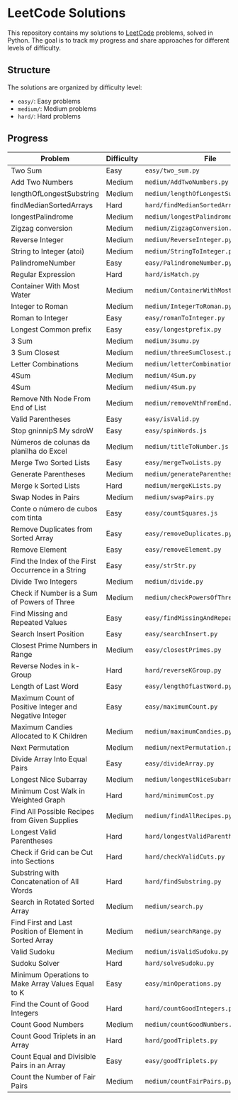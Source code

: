 # LeetCode Solutions

This repository contains my solutions to [LeetCode](https://leetcode.com/) problems, solved in Python. The goal is to track my progress and share approaches for different levels of difficulty.

## Structure

The solutions are organized by difficulty level:

- `easy/`: Easy problems
- `medium/`: Medium problems
- `hard/`: Hard problems

## Progress

| Problem                                                 | Difficulty | File                                   |
| ------------------------------------------------------- | ---------- | -------------------------------------- |
| Two Sum                                                 | Easy       | `easy/two_sum.py`                      |
| Add Two Numbers                                         | Medium     | `medium/AddTwoNumbers.py`              |
| lengthOfLongestSubstring                                | Medium     | `medium/lengthOfLongestSubstring.py`   |
| findMedianSortedArrays                                  | Hard       | `hard/findMedianSortedArrays.py`       |
| longestPalindrome                                       | Medium     | `medium/longestPalindrome.py`          |
| Zigzag conversion                                       | Medium     | `medium/ZigzagConversion.py`           |
| Reverse Integer                                         | Medium     | `medium/ReverseInteger.py  `           |
| String to Integer (atoi)                                | Medium     | `medium/StringToInteger.py  `          |
| PalindromeNumber                                        | Easy       | `easy/PalindromeNumber.py  `           |
| Regular Expression                                      | Hard       | `hard/isMatch.py  `                    |
| Container With Most Water                               | Medium     | `medium/ContainerWithMostWater.py  `   |
| Integer to Roman                                        | Medium     | `medium/IntegerToRoman.py  `           |
| Roman to Integer                                        | Easy       | `easy/romanToInteger.py  `             |
| Longest Common prefix                                   | Easy       | `easy/longestprefix.py  `              |
| 3 Sum                                                   | Medium     | `medium/3sumu.py  `                    |
| 3 Sum Closest                                           | Medium     | `medium/threeSumClosest.py  `          |
| Letter Combinations                                     | Medium     | `medium/letterCombinations.py  `       |
| 4Sum                                                    | Medium     | `medium/4Sum.py  `                     |
| 4Sum                                                    | Medium     | `medium/4Sum.py  `                     |
| Remove Nth Node From End of List                        | Medium     | `medium/removeNthFromEnd.py  `         |
| Valid Parentheses                                       | Easy       | `easy/isValid.py  `                    |
| Stop gninnipS My sdroW                                  | Easy       | `easy/spinWords.js  `                  |
| Números de colunas da planilha do Excel                 | Medium     | `medium/titleToNumber.js`              |
| Merge Two Sorted Lists                                  | Easy       | `easy/mergeTwoLists.py`                |
| Generate Parentheses                                    | Medium     | `medium/generateParenthesis.py`        |
| Merge k Sorted Lists                                    | Hard       | `medium/mergeKLists.py`                |
| Swap Nodes in Pairs                                     | Medium     | `medium/swapPairs.py`                  |
| Conte o número de cubos com tinta                       | Easy       | `easy/countSquares.js`                 |
| Remove Duplicates from Sorted Array                     | Easy       | `easy/removeDuplicates.py`             |
| Remove Element                                          | Easy       | `easy/removeElement.py`                |
| Find the Index of the First Occurrence in a String      | Easy       | `easy/strStr.py`                       |
| Divide Two Integers                                     | Medium     | `medium/divide.py`                     |
| Check if Number is a Sum of Powers of Three             | Medium     | `medium/checkPowersOfThree.py`         |
| Find Missing and Repeated Values                        | Easy       | `easy/findMissingAndRepeatedValues.py` |
| Search Insert Position                                  | Easy       | `easy/searchInsert.py`                 |
| Closest Prime Numbers in Range                          | Medium     | `easy/closestPrimes.py`                |
| Reverse Nodes in k-Group                                | Hard       | `hard/reverseKGroup.py`                |
| Length of Last Word                                     | Easy       | `easy/lengthOfLastWord.py`             |
| Maximum Count of Positive Integer and Negative Integer  | Easy       | `easy/maximumCount.py`                 |
| Maximum Candies Allocated to K Children                 | Medium     | `medium/maximumCandies.py`             |
| Next Permutation                                        | Medium     | `medium/nextPermutation.py`            |
| Divide Array Into Equal Pairs                           | Easy       | `easy/divideArray.py`                  |
| Longest Nice Subarray                                   | Medium     | `medium/longestNiceSubarray.py`        |
| Minimum Cost Walk in Weighted Graph                     | Hard       | `hard/minimumCost.py`                  |
| Find All Possible Recipes from Given Supplies           | Medium     | `medium/findAllRecipes.py`             |
| Longest Valid Parentheses                               | Hard       | `hard/longestValidParentheses.py`      |
| Check if Grid can be Cut into Sections                  | Hard       | `hard/checkValidCuts.py`               |
| Substring with Concatenation of All Words               | Hard       | `hard/findSubstring.py`                |
| Search in Rotated Sorted Array                          | Medium     | `medium/search.py`                     |
| Find First and Last Position of Element in Sorted Array | Medium     | `medium/searchRange.py`                |
| Valid Sudoku                                            | Medium     | `medium/isValidSudoku.py`              |
| Sudoku Solver                                           | Hard       | `hard/solveSudoku.py`                  |
| Minimum Operations to Make Array Values Equal to K      | Easy       | `easy/minOperations.py`                |
| Find the Count of Good Integers                         | Hard       | `hard/countGoodIntegers.py`            |
| Count Good Numbers                                      | Medium     | `medium/countGoodNumbers.py`           |
| Count Good Triplets in an Array                         | Hard       | `hard/goodTriplets.py`                 |
| Count Equal and Divisible Pairs in an Array             | Easy       | `easy/goodTriplets.py`                 |
| Count the Number of Fair Pairs                          | Medium     | `medium/countFairPairs.py`             |
